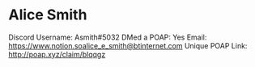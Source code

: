 # Alice Smith

Discord Username: Asmith#5032
DMed a POAP: Yes
Email: https://www.notion.soalice_e_smith@btinternet.com
Unique POAP Link: http://poap.xyz/claim/blqqgz